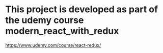 # This project is developed as part of the udemy course modern_react_with_redux
https://www.udemy.com/course/react-redux/
